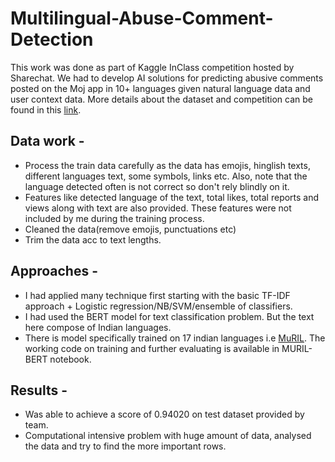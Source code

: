 # Multilingual-Abuse-Comment-Detection
This work was done as part of Kaggle InClass competition hosted by Sharechat. We had to develop AI solutions for predicting abusive comments posted on the Moj app in 10+ languages given natural language data and user context data.  More details about the dataset and competition can be found in this [link](https://www.kaggle.com/c/multilingualabusivecomment/overview).

## Data work - 
- Process the train data carefully as the data has emojis, hinglish texts, different languages text, some symbols, links etc. Also, note that the language detected often is not correct so don't rely blindly on it.
- Features like detected language of the text, total likes, total reports and views along with text are also provided. These features were not included by me during the training process.
- Cleaned the data(remove emojis, punctuations etc)
- Trim the data acc to text lengths.

## Approaches - 
- I had applied many technique first starting with the basic TF-IDF approach + Logistic regression/NB/SVM/ensemble of classifiers.
- I had used the BERT model for text classification problem. But the text here compose of Indian languages.
- There is model specifically trained on 17 indian languages i.e [MuRIL](https://tfhub.dev/google/MuRIL/1). The working code on training and further evaluating is available in MURIL-BERT notebook.

## Results - 
-  Was able to achieve a score of 0.94020 on test dataset provided by team.
-  Computational intensive problem with huge amount of data, analysed the data and try to find the more important rows.
